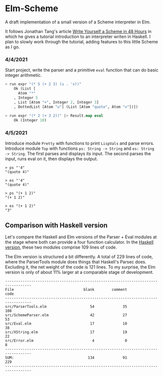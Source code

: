 # Elm-Scheme

A draft implementation of a small version of a Scheme interpreter in Elm.

It follows  Jonathan Tang's article 
[Write Yourself a Scheme in 48 Hours](https://en.wikibooks.org/wiki/Write_Yourself_a_Scheme_in_48_Hours)
in which he gives a tutorial introduction to an interpreter writen in Haskell.
I plan to slowly work through the tutorial, adding features
to this little Scheme as I go.



### 4/4/2021

Start project, write the parser and a primitive `eval` function that can
do basic integer arithmetic.


```lisp
> run expr "(* 5 (+ 2 3) (u . 'v))"
    Ok (List [
      Atom "*"
    , Integer 5
    , List [Atom "+", Integer 2, Integer 3]
    , DottedList [Atom "u"] (List [Atom "quote", Atom "v"])])
  
> run expr "(* 2 (+ 3 2))" |> Result.map eval
    Ok (Integer 10)
```

### 4/5/2021

Introduce module `Pretty` with functions to print `LispVals`
and parse errors.  Introduce module `Top` with functions
`ps: String -> String` and `es: String -> String`.  The first
parses and displays its input.  The second parses the input,
runs eval on it, then displays the output.

```alex
> ps "'4"
"(quote 4)" 

> es "'4"
"(quote 4)" 

> ps "(+ 1 2)"
"(+ 1 2)"

> es "(+ 1 2)"
"3"
```


## Comparison with Haskell version 

Let's compare the Haskell and Elm versions of the Parser + Eval modules at the 
stage where both can provide a four function calculator.  In the [Haskell
version](https://github.com/jxxcarlson/scheme-haskell), these two modules comprise 109 lines of code. 

The Elm version is structured  a bit differently.  A total of 229 lines of 
code, where the ParserTools module does things that Haskell's Parsec
does. Excluding it, the net weight of the code is 121 lines. To my
surprise, the Elm version is only of about 11% larger at a comparable
stage of development.

```
----------------------------------------------------------------------------------
File                                blank        comment           code
----------------------------------------------------------------------------------
src/ParserTools.elm                    54             35            108
src/SchemeParser.elm                   42             27             53
src/Eval.elm                           17             10             38
src/XString.elm                        17             19             22
src/Error.elm                           4              0              8
----------------------------------------------------------------------------------
SUM:                                  134             91            229
----------------------------------------------------------------------------------

```